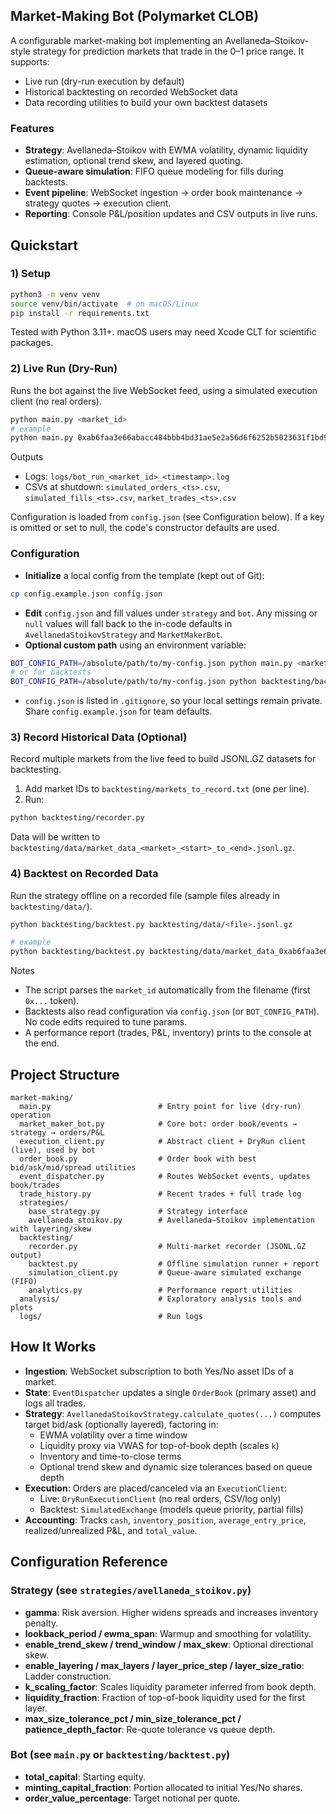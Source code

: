 ## Market-Making Bot (Polymarket CLOB)

A configurable market-making bot implementing an Avellaneda–Stoikov-style strategy for prediction markets that trade in the 0–1 price range. It supports:

- Live run (dry-run execution by default)
- Historical backtesting on recorded WebSocket data
- Data recording utilities to build your own backtest datasets


### Features
- **Strategy**: Avellaneda–Stoikov with EWMA volatility, dynamic liquidity estimation, optional trend skew, and layered quoting.
- **Queue-aware simulation**: FIFO queue modeling for fills during backtests.
- **Event pipeline**: WebSocket ingestion → order book maintenance → strategy quotes → execution client.
- **Reporting**: Console P&L/position updates and CSV outputs in live runs.


## Quickstart

### 1) Setup
```bash
python3 -m venv venv
source venv/bin/activate  # on macOS/Linux
pip install -r requirements.txt
```

Tested with Python 3.11+. macOS users may need Xcode CLT for scientific packages.


### 2) Live Run (Dry-Run)
Runs the bot against the live WebSocket feed, using a simulated execution client (no real orders).

```bash
python main.py <market_id>
# example
python main.py 0xab6faa3e66abacc484bbb4bd31ae5e2a56d6f6252b5023631f1bd9e5299fa2f8
```

Outputs
- Logs: `logs/bot_run_<market_id>_<timestamp>.log`
- CSVs at shutdown: `simulated_orders_<ts>.csv`, `simulated_fills_<ts>.csv`, `market_trades_<ts>.csv`

Configuration is loaded from `config.json` (see Configuration below). If a key is omitted or set to null, the code's constructor defaults are used.

### Configuration

- **Initialize** a local config from the template (kept out of Git):
```bash
cp config.example.json config.json
```
- **Edit** `config.json` and fill values under `strategy` and `bot`. Any missing or `null` values will fall back to the in-code defaults in `AvellanedaStoikovStrategy` and `MarketMakerBot`.
- **Optional custom path** using an environment variable:
```bash
BOT_CONFIG_PATH=/absolute/path/to/my-config.json python main.py <market_id>
# or for backtests
BOT_CONFIG_PATH=/absolute/path/to/my-config.json python backtesting/backtest.py backtesting/data/<file>.jsonl.gz
```
- `config.json` is listed in `.gitignore`, so your local settings remain private. Share `config.example.json` for team defaults.


### 3) Record Historical Data (Optional)
Record multiple markets from the live feed to build JSONL.GZ datasets for backtesting.

1) Add market IDs to `backtesting/markets_to_record.txt` (one per line).
2) Run:
```bash
python backtesting/recorder.py
```
Data will be written to `backtesting/data/market_data_<market>_<start>_to_<end>.jsonl.gz`.


### 4) Backtest on Recorded Data
Run the strategy offline on a recorded file (sample files already in `backtesting/data/`).

```bash
python backtesting/backtest.py backtesting/data/<file>.jsonl.gz

# example
python backtesting/backtest.py backtesting/data/market_data_0xab6faa3e66abacc484bbb4bd31ae5e2a56d6f6252b5023631f1bd9e5299fa2f8_20250805_200856_to_20250805_201342.jsonl.gz
```

Notes
- The script parses the `market_id` automatically from the filename (first `0x...` token).
- Backtests also read configuration via `config.json` (or `BOT_CONFIG_PATH`). No code edits required to tune params.
- A performance report (trades, P&L, inventory) prints to the console at the end.


## Project Structure
```text
market-making/
  main.py                        # Entry point for live (dry-run) operation
  market_maker_bot.py            # Core bot: order book/events → strategy → orders/P&L
  execution_client.py            # Abstract client + DryRun client (live), used by bot
  order_book.py                  # Order book with best bid/ask/mid/spread utilities
  event_dispatcher.py            # Routes WebSocket events, updates book/trades
  trade_history.py               # Recent trades + full trade log
  strategies/
    base_strategy.py             # Strategy interface
    avellaneda_stoikov.py        # Avellaneda–Stoikov implementation with layering/skew
  backtesting/
    recorder.py                  # Multi-market recorder (JSONL.GZ output)
    backtest.py                  # Offline simulation runner + report
    simulation_client.py         # Queue-aware simulated exchange (FIFO)
    analytics.py                 # Performance report utilities
  analysis/                      # Exploratory analysis tools and plots
  logs/                          # Run logs
```


## How It Works
- **Ingestion**: WebSocket subscription to both Yes/No asset IDs of a market.
- **State**: `EventDispatcher` updates a single `OrderBook` (primary asset) and logs all trades.
- **Strategy**: `AvellanedaStoikovStrategy.calculate_quotes(...)` computes target bid/ask (optionally layered), factoring in:
  - EWMA volatility over a time window
  - Liquidity proxy via VWAS for top-of-book depth (scales `k`)
  - Inventory and time-to-close terms
  - Optional trend skew and dynamic size tolerances based on queue depth
- **Execution**: Orders are placed/canceled via an `ExecutionClient`:
  - Live: `DryRunExecutionClient` (no real orders, CSV/log only)
  - Backtest: `SimulatedExchange` (models queue priority, partial fills)
- **Accounting**: Tracks `cash`, `inventory_position`, `average_entry_price`, realized/unrealized P&L, and `total_value`.


## Configuration Reference

### Strategy (see `strategies/avellaneda_stoikov.py`)
- **gamma**: Risk aversion. Higher widens spreads and increases inventory penalty.
- **lookback_period / ewma_span**: Warmup and smoothing for volatility.
- **enable_trend_skew / trend_window / max_skew**: Optional directional skew.
- **enable_layering / max_layers / layer_price_step / layer_size_ratio**: Ladder construction.
- **k_scaling_factor**: Scales liquidity parameter inferred from book depth.
- **liquidity_fraction**: Fraction of top-of-book liquidity used for the first layer.
- **max_size_tolerance_pct / min_size_tolerance_pct / patience_depth_factor**: Re-quote tolerance vs queue depth.

### Bot (see `main.py` or `backtesting/backtest.py`)
- **total_capital**: Starting equity.
- **minting_capital_fraction**: Portion allocated to initial Yes/No shares.
- **order_value_percentage**: Target notional per quote.

